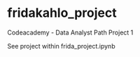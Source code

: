 # fridakahlo_project
 Codeacademy - Data Analyst Path Project 1


See project within frida_project.ipynb
